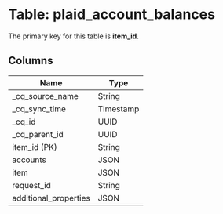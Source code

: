 # Table: plaid_account_balances

The primary key for this table is **item_id**.

## Columns

| Name          | Type          |
| ------------- | ------------- |
|_cq_source_name|String|
|_cq_sync_time|Timestamp|
|_cq_id|UUID|
|_cq_parent_id|UUID|
|item_id (PK)|String|
|accounts|JSON|
|item|JSON|
|request_id|String|
|additional_properties|JSON|